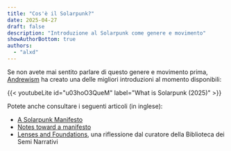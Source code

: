 ```yaml
---
title: "Cos'è il Solarpunk?"
date: 2025-04-27
draft: false
description: "Introduzione al Solarpunk come genere e movimento"
showAuthorBottom: true
authors:
  - "alxd"
---
```


Se non avete mai sentito parlare di questo genere e movimento prima, [Andrewism](https://www.youtube.com/@Andrewism/) ha creato una delle migliori introduzioni al momento disponibili:

{{< youtubeLite id="u03hoO3QueM" label="What is Solarpunk (2025)" >}}

Potete anche consultare i seguenti articoli (in inglese):

- [A Solarpunk Manifesto](/it/essays/solarpunk-manifesto/)
- [Notes toward a manifesto](https://hieroglyph.asu.edu/2014/09/solarpunk-notes-toward-a-manifesto/)
- [Lenses and Foundations](https://lenses.alxd.org), una riflessione dal curatore della Biblioteca dei Semi Narrativi
